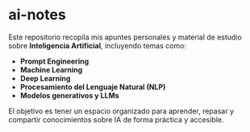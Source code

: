 # ai-notes

Este repositorio recopila mis apuntes personales y material de estudio sobre **Inteligencia Artificial**, incluyendo temas como:

- **Prompt Engineering**
- **Machine Learning**
- **Deep Learning**
- **Procesamiento del Lenguaje Natural (NLP)**
- **Modelos generativos y LLMs**

El objetivo es tener un espacio organizado para aprender, repasar y compartir conocimientos sobre IA de forma práctica y accesible.
